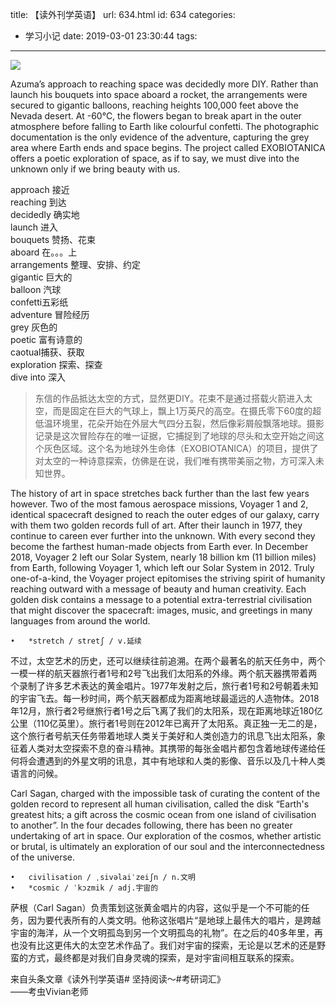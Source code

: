 title: 【读外刊学英语】
url: 634.html
id: 634
categories:
  - 学习小记
date: 2019-03-01 23:30:44
tags:
---

![](https://blog.songtianlun.cn/wp-content/uploads/2019/01/130B1911-561A-4460-9D5A-5F87510E2E55-1024x682.jpeg)

Azuma’s approach to reaching space was decidedly more DIY. Rather than launch his bouquets into space aboard a rocket, the arrangements were secured to gigantic balloons, reaching heights 100,000 feet above the Nevada desert. At -60℃, the flowers began to break apart in the outer atmosphere before falling to Earth like colourful confetti. The photographic documentation is the only evidence of the adventure, capturing the grey area where Earth ends and space begins. The project called EXOBIOTANICA offers a poetic exploration of space, as if to say, we must dive into the unknown only if we bring beauty with us.

approach 接近  
reaching 到达  
decidedly  确实地  
launch 进入  
bouquets 赞扬、花束  
aboard 在。。。上  
arrangements 整理、安排、约定  
gigantic 巨大的  
balloon 汽球  
confetti五彩纸  
adventure 冒险经历  
grey 灰色的  
poetic 富有诗意的  
caotual捕获、获取  
exploration 探索、探查  
dive into 深入  
  

> 东信的作品抵达太空的方式，显然更DIY。花束不是通过搭载火箭进入太空，而是固定在巨大的气球上，飘上1万英尺的高空。在摄氏零下60度的超低温环境里，花朵开始在外层大气四分五裂，然后像彩屑般飘落地球。摄影记录是这次冒险存在的唯一证据，它捕捉到了地球的尽头和太空开始之间这个灰色区域。这个名为地球外生命体（EXOBIOTANICA）的项目，提供了对太空的一种诗意探索，仿佛是在说，我们唯有携带美丽之物，方可深入未知世界。

The history of art in space stretches back further than the last few years however. Two of the most famous aerospace missions, Voyager 1 and 2, identical spacecraft designed to reach the outer edges of our galaxy, carry with them two golden records full of art. After their launch in 1977, they continue to careen ever further into the unknown. With every second they become the farthest human-made objects from Earth ever. In December 2018, Voyager 2 left our Solar System, nearly 18 billion km (11 billion miles) from Earth, following Voyager 1, which left our Solar System in 2012. Truly one-of-a-kind, the Voyager project epitomises the striving spirit of humanity reaching outward with a message of beauty and human creativity. Each golden disk contains a message to a potential extra-terrestrial civilisation that might discover the spacecraft: images, music, and greetings in many languages from around the world.

    •   *stretch / stretʃ / v.延续 

不过，太空艺术的历史，还可以继续往前追溯。在两个最著名的航天任务中，两个一模一样的航天器旅行者1号和2号飞出我们太阳系的外缘。两个航天器携带着两个录制了许多艺术表达的黄金唱片。1977年发射之后，旅行者1号和2号朝着未知的宇宙飞去。每一秒时间，两个航天器都成为距离地球最遥远的人造物体。2018年12月，旅行者2号继旅行者1号之后飞离了我们的太阳系，现在距离地球近180亿公里（110亿英里）。旅行者1号则在2012年已离开了太阳系。真正独一无二的是，这个旅行者号航天任务带着地球人类关于美好和人类创造力的讯息飞出太阳系，象征着人类对太空探索不息的奋斗精神。其携带的每张金唱片都包含着地球传递给任何将会遭遇到的外星文明的讯息，其中有地球和人类的影像、音乐以及几十种人类语言的问候。

Carl Sagan, charged with the impossible task of curating the content of the golden record to represent all human civilisation, called the disk “Earth's greatest hits; a gift across the cosmic ocean from one island of civilisation to another”. In the four decades following, there has been no greater undertaking of art in space. Our exploration of the cosmos, whether artistic or brutal, is ultimately an exploration of our soul and the interconnectedness of the universe.

    •   civilisation / ˌsivəlaiˈzeiʃn / n.文明
    •   *cosmic / ˈkɔzmik / adj.宇宙的

萨根（Carl Sagan）负责策划这张黄金唱片的内容，这似乎是一个不可能的任务，因为要代表所有的人类文明。他称这张唱片“是地球上最伟大的唱片，是跨越宇宙的海洋，从一个文明孤岛到另一个文明孤岛的礼物”。在之后的40多年里，再也没有比这更伟大的太空艺术作品了。我们对宇宙的探索，无论是以艺术的还是野蛮的方式，最终都是对我们自身灵魂的探索，是对宇宙间相互联系的探索。

来自头条文章《读外刊学英语# 坚持阅读～#考研词汇》  
——考虫Vivian老师